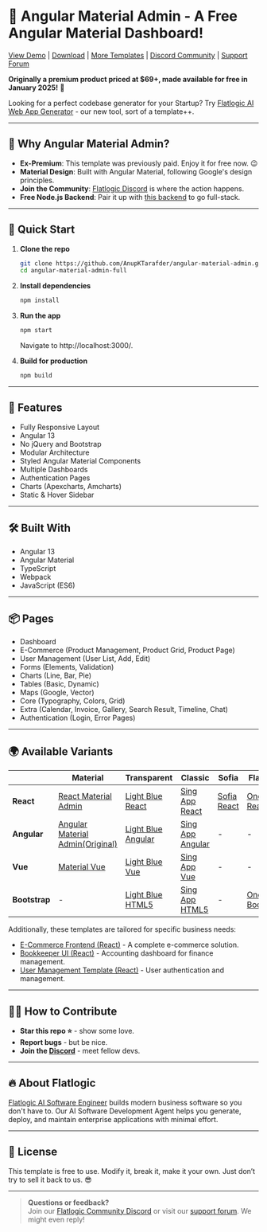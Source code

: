 # 🚀 Angular Material Admin - A Free Angular Material Dashboard!

[View Demo](https://flatlogic.com/templates/angular-material-admin-full/demo) | [Download](https://github.com/AnupKTarafder/angular-material-admin/archive/refs/heads/master.zip) | [More Templates](https://flatlogic.com/templates) | [Discord Community](https://discord.gg/flatlogic-community) | [Support Forum](https://flatlogic.com/forum)

**Originally a premium product priced at $69+, made available for free in January 2025!** 🎉

Looking for a perfect codebase generator for your Startup? Try [Flatlogic AI Web App Generator](https://flatlogic.com/generator) - our new tool, sort of a template++.

---

## 🎯 Why Angular Material Admin?
- **Ex-Premium**: This template was previously paid. Enjoy it for free now. 😉
- **Material Design**: Built with Angular Material, following Google's design principles.
- **Join the Community**: [Flatlogic Discord](https://discord.gg/flatlogic-community) is where the action happens.
- **Free Node.js Backend**: Pair it up with [this backend](https://github.com/flatlogic/nodejs-backend) to go full-stack.

---

## 🚀 Quick Start

1. **Clone the repo**  
   ```bash
   git clone https://github.com/AnupKTarafder/angular-material-admin.git
   cd angular-material-admin-full
   ```
2. **Install dependencies**  
   ```bash
   npm install
   ```
3. **Run the app**  
   ```bash
   npm start
   ```
   Navigate to http://localhost:3000/.

4. **Build for production**  
   ```bash
   npm build
   ```

---

## 🧩 Features

- Fully Responsive Layout
- Angular 13
- No jQuery and Bootstrap
- Modular Architecture
- Styled Angular Material Components
- Multiple Dashboards
- Authentication Pages
- Charts (Apexcharts, Amcharts)
- Static & Hover Sidebar

---

## 🛠 Built With
- Angular 13
- Angular Material
- TypeScript
- Webpack
- JavaScript (ES6)

---

## 📦 Pages
- Dashboard
- E-Commerce (Product Management, Product Grid, Product Page)
- User Management (User List, Add, Edit)
- Forms (Elements, Validation)
- Charts (Line, Bar, Pie)
- Tables (Basic, Dynamic)
- Maps (Google, Vector)
- Core (Typography, Colors, Grid)
- Extra (Calendar, Invoice, Gallery, Search Result, Timeline, Chat)
- Authentication (Login, Error Pages)

---

## 🌍 Available Variants

|               | **Material**                                                                                 | **Transparent**                                         | **Classic**                                          | **Sofia**                                          | **Flatlogic**                                      |
|---------------|----------------------------------------------------------------------------------------------|---------------------------------------------------------|-------------------------------------------------------|-----------------------------------------------------|----------------------------------------------------|
| **React**     | [React Material Admin](https://github.com/flatlogic/react-material-admin-full)               | [Light Blue React](https://github.com/flatlogic/light-blue-react) | [Sing App React](https://github.com/flatlogic/sing-app-react) | [Sofia React](https://github.com/flatlogic/sofia-react) | [One React](https://github.com/flatlogic/one-react) |
| **Angular**   | [Angular Material Admin(Original)](https://github.com/flatlogic/angular-material-admin-full) | [Light Blue Angular](https://github.com/flatlogic/light-blue-angular) | [Sing App Angular](https://github.com/flatlogic/sing-app-angular) | - | - |
| **Vue**       | [Material Vue](https://github.com/flatlogic/material-vue-full)                               | [Light Blue Vue](https://github.com/flatlogic/light-blue-vue) | [Sing App Vue](https://github.com/flatlogic/sing-app-vue) | - | - |
| **Bootstrap** | -                                                                                            | [Light Blue HTML5](https://github.com/flatlogic/light-blue-html5) | [Sing App HTML5](https://github.com/flatlogic/sing-app-html5) | - | [One Bootstrap](https://github.com/flatlogic/one-bootstrap-template-full) |


Additionally, these templates are tailored for specific business needs:
- [E-Commerce Frontend (React)](https://github.com/flatlogic/ecommerce-frontend) - A complete e-commerce solution.
- [Bookkeeper UI (React)](https://github.com/flatlogic/bookkeeper-ui) - Accounting dashboard for finance management.
- [User Management Template (React)](https://github.com/flatlogic/user-management-template) - User authentication and management.

---

## 👨‍💻 How to Contribute
- **Star this repo ⭐** - show some love.
- **Report bugs** - but be nice.
- **Join the [Discord](<insert-discord-invite-link>)** - meet fellow devs.

---

## 🔥 About Flatlogic
[Flatlogic AI Software Engineer](https://flatlogic.com/ai-software-development-agent) builds modern business software so you don't have to. Our AI Software Development Agent helps you generate, deploy, and maintain enterprise applications with minimal effort.

---

## 📜 License
This template is free to use. Modify it, break it, make it your own. Just don’t try to sell it back to us. 😎

---

> **Questions or feedback?**  
> Join our [Flatlogic Community Discord](https://discord.gg/flatlogic-community) or visit our [support forum](https://flatlogic.com/forum). We might even reply!

